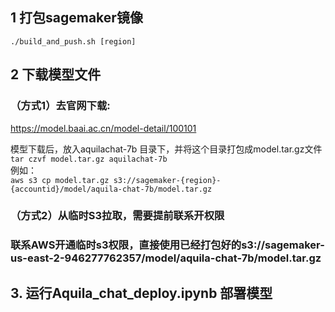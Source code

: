 ## 1 打包sagemaker镜像 
`./build_and_push.sh [region]` 

## 2 下载模型文件
### （方式1）去官网下载:
https://model.baai.ac.cn/model-detail/100101

模型下载后，放入aquilachat-7b 目录下，并将这个目录打包成model.tar.gz文件  
`tar czvf model.tar.gz aquilachat-7b`  
例如：  
`aws s3 cp model.tar.gz s3://sagemaker-{region}-{accountid}/model/aquila-chat-7b/model.tar.gz`  

### （方式2）从临时S3拉取，需要提前联系开权限
### 联系AWS开通临时s3权限，直接使用已经打包好的s3://sagemaker-us-east-2-946277762357/model/aquila-chat-7b/model.tar.gz


## 3. 运行Aquila_chat_deploy.ipynb 部署模型